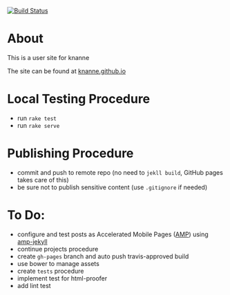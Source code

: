 [![Build Status](https://travis-ci.org/knanne/knanne.github.io.svg?branch=master)](https://travis-ci.org/knanne/knanne.github.io)

# About

This is a user site for knanne

The site can be found at [knanne.github.io](https://knanne.github.io)

# Local Testing Procedure

  - run `rake test`  
  - run `rake serve`  

# Publishing Procedure

  - commit and push to remote repo (no need to `jekll build`, GitHub pages takes care of this)  
  - be sure not to publish sensitive content (use `.gitignore` if needed)  

# To Do:

  - configure and test posts as Accelerated Mobile Pages ([AMP](https://www.ampproject.org/)) using [amp-jekyll](https://github.com/juusaw/amp-jekyll)
  - continue projects procedure
  - create `gh-pages` branch and auto push travis-approved build
  - use bower to manage assets
  - create `tests` procedure
  - implement test for html-proofer
  - add lint test

